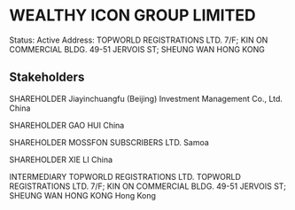 # WEALTHY ICON GROUP LIMITED
Status: Active
Address: TOPWORLD REGISTRATIONS LTD. 7/F; KIN ON COMMERCIAL BLDG. 49-51 JERVOIS ST; SHEUNG WAN HONG KONG

## Stakeholders
SHAREHOLDER
Jiayinchuangfu (Beijing) Investment Management Co., Ltd.
China


SHAREHOLDER
GAO HUI
China


SHAREHOLDER
MOSSFON SUBSCRIBERS LTD.
Samoa


SHAREHOLDER
XIE LI
China


INTERMEDIARY
TOPWORLD REGISTRATIONS LTD.
TOPWORLD REGISTRATIONS LTD. 7/F; KIN ON COMMERCIAL BLDG. 49-51 JERVOIS ST; SHEUNG WAN HONG KONG
Hong Kong



